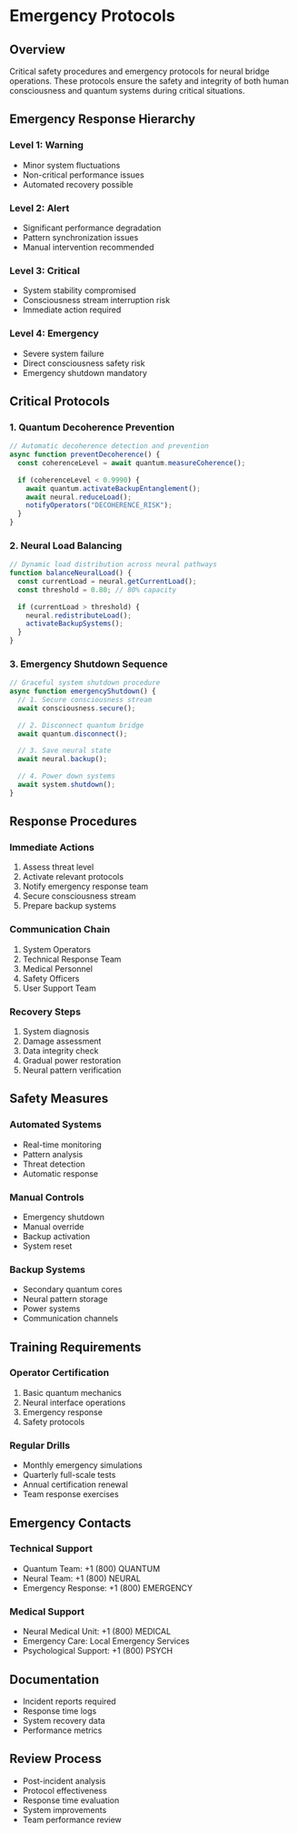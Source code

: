 # Emergency Protocols

## Overview
Critical safety procedures and emergency protocols for neural bridge operations. These protocols ensure the safety and integrity of both human consciousness and quantum systems during critical situations.

## Emergency Response Hierarchy

### Level 1: Warning
- Minor system fluctuations
- Non-critical performance issues
- Automated recovery possible

### Level 2: Alert
- Significant performance degradation
- Pattern synchronization issues
- Manual intervention recommended

### Level 3: Critical
- System stability compromised
- Consciousness stream interruption risk
- Immediate action required

### Level 4: Emergency
- Severe system failure
- Direct consciousness safety risk
- Emergency shutdown mandatory

## Critical Protocols

### 1. Quantum Decoherence Prevention
```typescript
// Automatic decoherence detection and prevention
async function preventDecoherence() {
  const coherenceLevel = await quantum.measureCoherence();
  
  if (coherenceLevel < 0.9990) {
    await quantum.activateBackupEntanglement();
    await neural.reduceLoad();
    notifyOperators("DECOHERENCE_RISK");
  }
}
```

### 2. Neural Load Balancing
```typescript
// Dynamic load distribution across neural pathways
function balanceNeuralLoad() {
  const currentLoad = neural.getCurrentLoad();
  const threshold = 0.80; // 80% capacity
  
  if (currentLoad > threshold) {
    neural.redistributeLoad();
    activateBackupSystems();
  }
}
```

### 3. Emergency Shutdown Sequence
```typescript
// Graceful system shutdown procedure
async function emergencyShutdown() {
  // 1. Secure consciousness stream
  await consciousness.secure();
  
  // 2. Disconnect quantum bridge
  await quantum.disconnect();
  
  // 3. Save neural state
  await neural.backup();
  
  // 4. Power down systems
  await system.shutdown();
}
```

## Response Procedures

### Immediate Actions
1. Assess threat level
2. Activate relevant protocols
3. Notify emergency response team
4. Secure consciousness stream
5. Prepare backup systems

### Communication Chain
1. System Operators
2. Technical Response Team
3. Medical Personnel
4. Safety Officers
5. User Support Team

### Recovery Steps
1. System diagnosis
2. Damage assessment
3. Data integrity check
4. Gradual power restoration
5. Neural pattern verification

## Safety Measures

### Automated Systems
- Real-time monitoring
- Pattern analysis
- Threat detection
- Automatic response

### Manual Controls
- Emergency shutdown
- Manual override
- Backup activation
- System reset

### Backup Systems
- Secondary quantum cores
- Neural pattern storage
- Power systems
- Communication channels

## Training Requirements

### Operator Certification
1. Basic quantum mechanics
2. Neural interface operations
3. Emergency response
4. Safety protocols

### Regular Drills
- Monthly emergency simulations
- Quarterly full-scale tests
- Annual certification renewal
- Team response exercises

## Emergency Contacts

### Technical Support
- Quantum Team: +1 (800) QUANTUM
- Neural Team: +1 (800) NEURAL
- Emergency Response: +1 (800) EMERGENCY

### Medical Support
- Neural Medical Unit: +1 (800) MEDICAL
- Emergency Care: Local Emergency Services
- Psychological Support: +1 (800) PSYCH

## Documentation
- Incident reports required
- Response time logs
- System recovery data
- Performance metrics

## Review Process
- Post-incident analysis
- Protocol effectiveness
- Response time evaluation
- System improvements
- Team performance review 